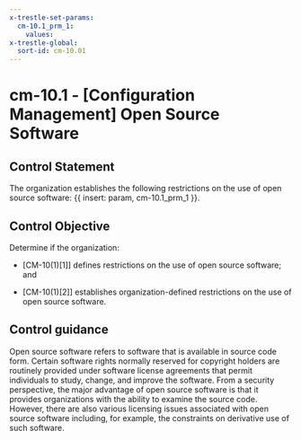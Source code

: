 ```yaml
---
x-trestle-set-params:
  cm-10.1_prm_1:
    values:
x-trestle-global:
  sort-id: cm-10.01
---
```


# cm-10.1 - \[Configuration Management\] Open Source Software

## Control Statement

The organization establishes the following restrictions on the use of open source software: {{ insert: param, cm-10.1_prm_1 }}.

## Control Objective

Determine if the organization:

- \[CM-10(1)[1]\] defines restrictions on the use of open source software; and

- \[CM-10(1)[2]\] establishes organization-defined restrictions on the use of open source software.

## Control guidance

Open source software refers to software that is available in source code form. Certain software rights normally reserved for copyright holders are routinely provided under software license agreements that permit individuals to study, change, and improve the software. From a security perspective, the major advantage of open source software is that it provides organizations with the ability to examine the source code. However, there are also various licensing issues associated with open source software including, for example, the constraints on derivative use of such software.
